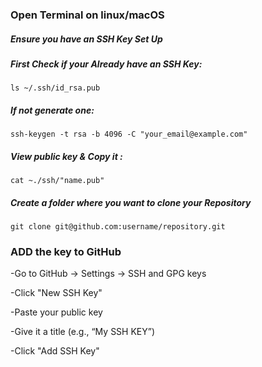 ### Open Terminal on linux/macOS
##### Ensure you have an SSH Key Set Up

##### First Check if your Already have an SSH Key:
```
ls ~/.ssh/id_rsa.pub
```
##### If not generate one:
```
ssh-keygen -t rsa -b 4096 -C "your_email@example.com"
```

##### View public key & Copy it :
```
cat ~./ssh/"name.pub"
```

##### Create a folder where you want to clone your Repository
```
git clone git@github.com:username/repository.git
```

### ADD the key to GitHub
-Go to GitHub → Settings → SSH and GPG keys

-Click "New SSH Key"

-Paste your public key

-Give it a title (e.g., “My SSH KEY”)

-Click "Add SSH Key"



